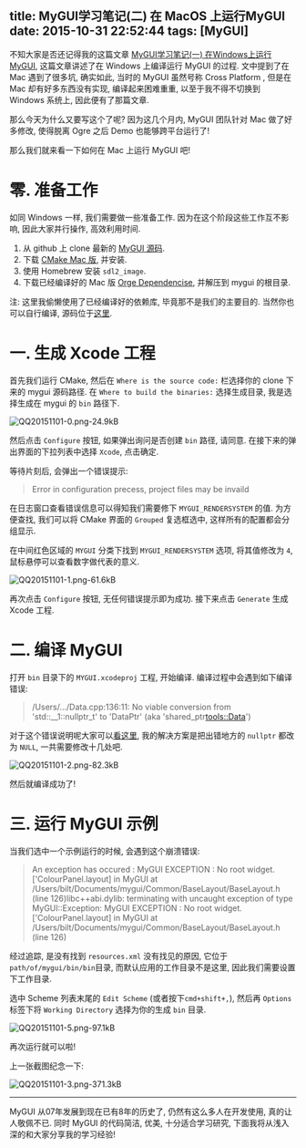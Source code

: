 title: MyGUI学习笔记(二) 在 MacOS 上运行MyGUI
date: 2015-10-31 22:52:44
tags: [MyGUI]
---


不知大家是否还记得我的这篇文章 [MyGUI学习笔记(一) 在Windows上运行MyGUI][1], 这篇文章讲述了在 Windows 上编译运行 MyGUI 的过程. 文中提到了在 Mac 遇到了很多坑, 确实如此, 当时的 MyGUI 虽然号称 Cross Platform , 但是在 Mac 却有好多东西没有实现, 编译起来困难重重, 以至于我不得不切换到 Windows 系统上, 因此便有了那篇文章.

<!-- more -->

那么今天为什么又要写这个了呢? 因为这几个月内, MyGUI 团队针对 Mac 做了好多修改, 使得脱离 Ogre 之后 Demo 也能够跨平台运行了!

那么我们就来看一下如何在 Mac 上运行 MyGUI 吧!

# 零. 准备工作

如同 Windows 一样, 我们需要做一些准备工作. 因为在这个阶段这些工作互不影响, 因此大家并行操作, 高效利用时间.

1. 从 github 上 clone 最新的 [MyGUI 源码][2].
2. 下载 [CMake Mac 版][3], 并安装.
3. 使用 Homebrew 安装 `sdl2_image`.
3. 下载已经编译好的 Mac 版 [Orge Dependencise][4], 并解压到 mygui 的根目录.

注: 这里我偷懒使用了已经编译好的依赖库, 毕竟那不是我们的主要目的. 当然你也可以自行编译, 源码位于[这里][5]. 

# 一. 生成 Xcode 工程

首先我们运行 CMake, 然后在 `Where is the source code:` 栏选择你的 clone 下来的 mygui 源码路径. 在 `Where to build the binaries:` 选择生成目录, 我是选择生成在 mygui 的 `bin` 路径下.

![QQ20151101-0.png-24.9kB][6]

然后点击 `Configure` 按钮, 如果弹出询问是否创建 `bin` 路径, 请同意. 在接下来的弹出界面的下拉列表中选择 `Xcode`, 点击确定.

等待片刻后, 会弹出一个错误提示:

> Error in configuration precess, project files may be invaild

在日志窗口查看错误信息可以得知我们需要修下 `MYGUI_RENDERSYSTEM` 的值. 为方便查找, 我们可以将 CMake 界面的 `Grouped` 复选框选中, 这样所有的配置都会分组显示. 

在中间红色区域的 `MYGUI` 分类下找到 `MYGUI_RENDERSYSTEM` 选项, 将其值修改为 `4`, 鼠标悬停可以查看数字做代表的意义.

![QQ20151101-1.png-61.6kB][7]

再次点击 `Configure` 按钮, 无任何错误提示即为成功. 接下来点击 `Generate` 生成 Xcode 工程.

# 二. 编译 MyGUI

打开 `bin` 目录下的 `MYGUI.xcodeproj` 工程, 开始编译.  编译过程中会遇到如下编译错误:

> /Users/.../Data.cpp:136:11: No viable conversion from 'std::__1::nullptr_t' to 'DataPtr' (aka 'shared_ptr<tools::Data>')

对于这个错误说明呢大家可以[看这里][11], 我的解决方案是把出错地方的 `nullptr` 都改为 `NULL`, 一共需要修改十几处吧.

![QQ20151101-2.png-82.3kB][8]

然后就编译成功了!

# 三. 运行 MyGUI 示例

当我们选中一个示例运行的时候, 会遇到这个崩溃错误:

> An exception has occured : MyGUI EXCEPTION : No root widget. ['ColourPanel.layout]
 in MyGUI at /Users/bilt/Documents/mygui/Common/BaseLayout/BaseLayout.h (line 126)libc++abi.dylib: terminating with uncaught exception of type MyGUI::Exception: MyGUI EXCEPTION : No root widget. ['ColourPanel.layout]
 in MyGUI at /Users/bilt/Documents/mygui/Common/BaseLayout/BaseLayout.h (line 126)
 
经过追踪, 是没有找到 `resources.xml` 没有找见的原因, 它位于 `path/of/mygui/bin/bin`目录, 而默认应用的工作目录不是这里, 因此我们需要设置下工作目录.

选中 Scheme 列表末尾的 `Edit Scheme` (或者按下`cmd+shift+,`), 然后再 `Options` 标签下将 `Working Directory` 选择为你的生成 `bin` 目录.

![QQ20151101-5.png-97.1kB][9]

再次运行就可以啦!

上一张截图纪念一下:

![QQ20151101-3.png-371.3kB][10]

---

MyGUI 从07年发展到现在已有8年的历史了, 仍然有这么多人在开发使用, 真的让人敬佩不已. 同时 MyGUI 的代码简洁, 优美, 十分适合学习研究, 下面我将从浅入深的和大家分享我的学习经验!


  [1]: http://blog.justbilt.com/2015/05/29/mygui-1-run-on-windows
  [2]: https://github.com/MyGUI/mygui
  [3]: https://cmake.org/download/
  [4]: http://jaist.dl.sourceforge.net/project/ogre/ogre-dependencies-mac/1.8/OgreDependencies_OSX_20120525.zip
  [5]: https://bitbucket.org/cabalistic/ogredeps
  [6]: http://static.zybuluo.com/justbilt/ultxdpj801k222om0tyr205m/QQ20151101-0.png
  [7]: http://static.zybuluo.com/justbilt/xiit07e4x4z8khyymr3d0a8z/QQ20151101-1.png
  [8]: http://static.zybuluo.com/justbilt/tfk0iznreipqw8m02ge20d3r/QQ20151101-2.png
  [9]: http://static.zybuluo.com/justbilt/6smjifuob0cc0g24yis212t1/QQ20151101-5.png
  [10]: http://static.zybuluo.com/justbilt/qeeokj32fvk2qgkufmwk0ki9/QQ20151101-3.png
  [11]: https://github.com/MyGUI/mygui/pull/82

